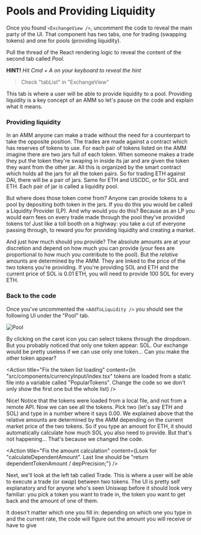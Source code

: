 # Pools and Providing Liquidity

Once you found `<ExchangeView />`, uncomment the code to reveal the main party of the UI. That component has two tabs, one for trading (swapping tokens) and one for pools (providing liquidity).

Pull the thread of the React rendering logic to reveal the content of the second tab called _Pool_.

**HINT!** *Hit Cmd + A on your keyboard to reveal the hint* 

> Check "tabList" in "ExchangeView"

This tab is where a user will be able to provide liquidity to a pool. Providing liquidity is a key concept of an AMM so let's pause on the code and explain what it means.

### Providing liquidity

In an AMM anyone can make a trade without the need for a counterpart to take the opposite position. The trades are made against a contract which has reserves of tokens to use. For each pair of tokens listed on the AMM imagine there are two jars full of each token. When someone makes a trade they put the token they're swaping in inside its jar and are given the token they want from the other jar. All this is organized by the smart contract which holds all the jars for all the token pairs. So for trading ETH against DAI, there will be a pair of jars. Same for ETH and USCDC, or for SOL and ETH. Each pair of jar is called a liquidity pool.

But where does those token come from? Anyone can provide tokens to a pool by depositing both token in the jars. If you do this you would be called a Liquidity Provider (LP). And why would you do this? Because as an LP you would earn fees on every trade made through the pool they've provided tokens to! Just like a toll booth on a highway: you take a cut of everyone passing through, to reward you for providing liquidity and creating a market.

And just how much should you provide? The absolute amounts are at your discretion and depend on how much you can provide (your fees are proportional to how much you contribute to the pool). But the _relative_ amounts are determined by the AMM. They are linked to the price of the two tokens you're providing. If you're providing SOL and ETH and the current price of SOL is 0.01 ETH, you will need to provide 100 SOL for every ETH.

### Back to the code

Once you've uncommented the `<AddToLiquidity />` you should see the following UI under the "Pool" tab. 

![Pool](https://p26.f0.n0.cdn.getcloudapp.com/items/7Kuo44gD/af8ea44a-c6e6-43fd-a806-221205e21057.gif?source=viewer&v=f957c13ffb482d7e64f862315607b2ed)

By clicking on the caret icon you can select tokens through the dropdown. But you probably noticed that only one token appear: SOL. Our exchange would be pretty useless if we can use only one token... Can you make the other token appear?

<Action
  title="Fix the token list loading"
  content={In "src/components/currencyInput/index.tsx" tokens are loaded from a static file into a variable called "PopularTokens". Change the code so we don't only show the first one but the whole list}
/>

Nice! Notice that the tokens were loaded from a local file, and not from a remote API. Now we can see all the tokens. Pick two (let's say ETH and SOL) and type in a number where it says 0.00. We explained above that the relative amounts are determined by the AMM depending on the current market price of the two tokens. So if you type an amount for ETH, it should automatically calculate how much SOL you also need to provide. But that's not happening... That's because we changed the code.

<Action
  title="Fix the amount calculation"
  content={Look for "calculateDependentAmount". Last line should be "return dependentTokenAmount / depPrecision;"}
/>






















Next, we'll look at the left tab called Trade. This is where a user will be able to execute a trade (or _swap_) between two tokens. The UI is pretty self explanatory and for anyone who's seen Uniswap before it should look very familiar: you pick a token you want to trade in, the token you want to get back and the amount of one of them.

It doesn't matter which one you fill in: depending on which one you type in and the current rate, the code will figure out the amount you will receive or have to give

